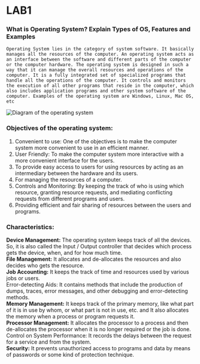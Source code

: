 # LAB1
 ### What is Operating System? Explain Types of OS, Features and Examples
 `Operating System lies in the category of system software. It basically manages all the resources of the computer. An operating system acts as an interface between the software and different parts of the computer or the computer hardware. The operating system is designed in such a way that it can manage the overall resources and operations of the computer. It is a fully integrated set of specialized programs that handle all the operations of the computer. It controls and monitors the execution of all other programs that reside in the computer, which also includes application programs and other system software of the computer. Examples of the operating system are Windows, Linux, Mac OS, etc`
 
 
 ![Diagram of the operating system](https://media.geeksforgeeks.org/wp-content/uploads/20210607180134/operatingsys-300x225.jpg)
 
 ### Objectives of the operating system:

1. Convenient to use: One of the objectives is to make the computer system more convenient to use in an efficient manner.
2. User Friendly: To make the computer system more interactive with a more convenient interface for the users.
3. To provide easy access to users for using resources by acting as an intermediary between the hardware and its users.
4. For managing the resources of a computer.
5. Controls and Monitoring: By keeping the track of who is using which resource, granting resource requests, and mediating conflicting requests from different programs and users.
6. Providing efficient and fair sharing of resources between the users and programs.

### Characteristics:

**Device Management:** The operating system keeps track of all the devices. So, it is also called the Input / Output controller that decides which process gets the device, when, and for how much time.<br />
**File Management:** It allocates and de-allocates the resources and also decides who gets the resource.<br />
**Job Accounting:** It keeps the track of time and resources used by various jobs or users.<br />
Error-detecting Aids: It contains methods that include the production of dumps, traces, error messages, and other debugging and error-detecting methods.<br />
**Memory Management:** It keeps track of the primary memory, like what part of it is in use by whom, or what part is not in use, etc. and It also allocates the memory when a process or program requests it.<br />
**Processor Management:** It allocates the processor to a process and then de-allocates the processor when it is no longer required or the job is done.
Control on System Performance: It records the delays between the request for a service and from the system.<br />
**Security:** It prevents unauthorized access to programs and data by means of passwords or some kind of protection technique.<br />
